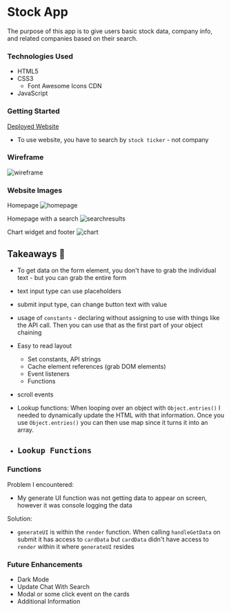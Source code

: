 # Stock App

The purpose of this app is to give users basic stock data, company info, and related companies based on their search.

### Technologies Used

- HTML5
- CSS3
  - Font Awesome Icons CDN
- JavaScript

### Getting Started

[Deployed Website](https://priceless-jang-fde219.netlify.app/)

- To use website, you have to search by `stock ticker` - not company

### Wireframe

![wireframe](https://i.imgur.com/vC0WEug.png)

### Website Images

Homepage
![homepage](https://i.imgur.com/btnzRJW.png)

Homepage with a search
![searchresults](https://i.imgur.com/bOQADVt.png)

Chart widget and footer
![chart](https://i.imgur.com/PSIKvUg.png)

## Takeaways 🧠

- To get data on the form element, you don't have to grab the individual text - but you can grab the entire form
- text input type can use placeholders
- submit input type, can change button text with value
- usage of `constants` - declaring without assigning to use with things like the API call. Then you can use that as the first part of your object chaining
- Easy to read layout

  - Set constants, API strings
  - Cache element references (grab DOM elements)
  - Event listeners
  - Functions

- scroll events
- Lookup functions: When looping over an object with `Object.entries()` I needed to dynamically update the HTML with that information. Once you use `Object.entries()` you can then use map since it turns it into an array.

- ## `Lookup Functions`

### Functions

Problem I encountered:

- My generate UI function was not getting data to appear on screen, however it was console logging the data

Solution:

- `generateUI` is within the `render` function. When calling `handleGetData` on submit it has access to `cardData` but `cardData` didn't have access to `render` within it where `generateUI` resides

### Future Enhancements

- Dark Mode
- Update Chat With Search
- Modal or some click event on the cards
- Additional Information
